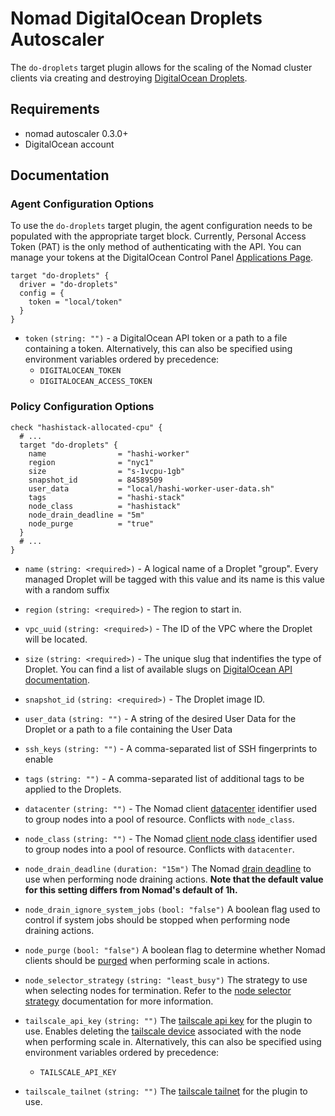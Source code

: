 # Nomad DigitalOcean Droplets Autoscaler

The `do-droplets` target plugin allows for the scaling of the Nomad cluster clients via creating and
destroying [DigitalOcean Droplets](https://www.digitalocean.com/products/droplets/).

## Requirements

- nomad autoscaler 0.3.0+
- DigitalOcean account

## Documentation

### Agent Configuration Options

To use the `do-droplets` target plugin, the agent configuration needs to be populated with the appropriate target block.
Currently, Personal Access Token (PAT) is the only method of authenticating with the API. You can manage your tokens at the DigitalOcean Control Panel [Applications Page](https://cloud.digitalocean.com/settings/applications).

```
target "do-droplets" {
  driver = "do-droplets"
  config = {
    token = "local/token"
  }
}
```

- `token` `(string: "")` - a DigitalOcean API token or a path to a file containing a token. Alternatively, this can also be specified using environment variables ordered by precedence:
  - `DIGITALOCEAN_TOKEN`
  - `DIGITALOCEAN_ACCESS_TOKEN`

### Policy Configuration Options

```hcl
check "hashistack-allocated-cpu" {
  # ...
  target "do-droplets" {
    name                = "hashi-worker"
    region              = "nyc1"
    size                = "s-1vcpu-1gb"
    snapshot_id         = 84589509
    user_data           = "local/hashi-worker-user-data.sh"
    tags                = "hashi-stack"
    node_class          = "hashistack"
    node_drain_deadline = "5m"
    node_purge          = "true"
  }
  # ...
}
```

- `name` `(string: <required>)` - A logical name of a Droplet "group". Every managed Droplet will be tagged with this value and its name is this value with a random suffix
- `region` `(string: <required>)` - The region to start in.

- `vpc_uuid` `(string: <required>)` - The ID of the VPC where the Droplet will be located.

- `size` `(string: <required>)` - The unique slug that indentifies the type of Droplet. You can find a list of available slugs on [DigitalOcean API documentation](https://developers.digitalocean.com/documentation/v2/#list-all-sizes).

- `snapshot_id` `(string: <required>)` - The Droplet image ID.

- `user_data` `(string: "")` - A string of the desired User Data for the Droplet or a path to a file containing the User Data

- `ssh_keys` `(string: "")` - A comma-separated list of SSH fingerprints to enable

- `tags` `(string: "")` - A comma-separated list of additional tags to be applied to the Droplets.

- `datacenter` `(string: "")` - The Nomad client [datacenter](https://www.nomadproject.io/docs/configuration#datacenter)
  identifier used to group nodes into a pool of resource. Conflicts with
  `node_class`.

- `node_class` `(string: "")` - The Nomad [client node class](https://www.nomadproject.io/docs/configuration/client#node_class)
  identifier used to group nodes into a pool of resource. Conflicts with
  `datacenter`.

- `node_drain_deadline` `(duration: "15m")` The Nomad [drain deadline](https://www.nomadproject.io/api-docs/nodes#deadline) to use when performing node draining
  actions. **Note that the default value for this setting differs from Nomad's
  default of 1h.**

- `node_drain_ignore_system_jobs` `(bool: "false")` A boolean flag used to
  control if system jobs should be stopped when performing node draining
  actions.

- `node_purge` `(bool: "false")` A boolean flag to determine whether Nomad
  clients should be [purged](https://www.nomadproject.io/api-docs/nodes#purge-node) when performing scale in
  actions.

- `node_selector_strategy` `(string: "least_busy")` The strategy to use when
  selecting nodes for termination. Refer to the [node selector
  strategy](https://www.nomadproject.io/docs/autoscaling/internals/node-selector-strategy) documentation for more information.

- `tailscale_api_key` `(string: "")` The [tailscale api key](https://tailscale.com/kb/1101/api/) for the plugin to use. Enables deleting
  the [tailscale
  device](https://github.com/tailscale/tailscale/blob/main/api.md#device)
  associated with the node when performing scale in. Alternatively, this can
  also be specified using environment variables ordered by precedence:

  - `TAILSCALE_API_KEY`

- `tailscale_tailnet` `(string: "")` The [tailscale tailnet](https://tailscale.com/kb/1101/api/) for the plugin to use.
